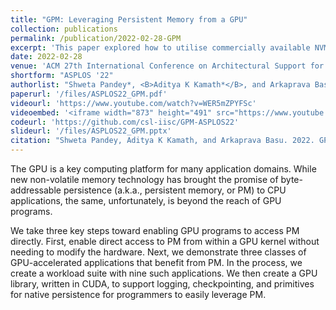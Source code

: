 ```yaml
---
title: "GPM: Leveraging Persistent Memory from a GPU"
collection: publications
permalink: /publication/2022-02-28-GPM
excerpt: 'This paper explored how to utilise commercially available NVM on a GPU using real hardware. Through this process we came up with a benchmark suite (GPMBench) consisting of GPU applications that benefit from both GPU parallelism as well as NVM persistence. We also provide a GPU-optimised library (libGPM) that simplifies access to NVM from a GPU.'
date: 2022-02-28
venue: 'ACM 27th International Conference on Architectural Support for Programming Languages and Operating Systems (ASPLOS)'
shortform: "ASPLOS '22"
authorlist: "Shweta Pandey*, <B>Aditya K Kamath*</B>, and Arkaprava Basu<br>(*Authors contributed equally to this work)"
paperurl: '/files/ASPLOS22_GPM.pdf'
videourl: 'https://www.youtube.com/watch?v=WER5mZPYFSc'
videoembed: '<iframe width="873" height="491" src="https://www.youtube.com/embed/WER5mZPYFSc" title="[ASPLOS 2022] GPM: Leveraging Persistent Memory from a GPU" frameborder="0" allow="accelerometer; autoplay; clipboard-write; encrypted-media; gyroscope; picture-in-picture; web-share" allowfullscreen></iframe>'
codeurl: 'https://github.com/csl-iisc/GPM-ASPLOS22'
slideurl: '/files/ASPLOS22_GPM.pptx'
citation: "Shweta Pandey, Aditya K Kamath, and Arkaprava Basu. 2022. GPM: leveraging persistent memory from a GPU. Proceedings of the 27th ACM International Conference on Architectural Support for Programming Languages and Operating Systems. Association for Computing Machinery, New York, NY, USA, 142–156. DOI:https://doi.org/10.1145/3503222.3507758"
---
```

The GPU is a key computing platform for many application domains. While new non-volatile memory technology has brought the promise of byte-addressable persistence (a.k.a., persistent memory, or PM) to CPU applications, the same, unfortunately, is beyond the reach of GPU programs.

We take three key steps toward enabling GPU programs to access PM directly. First, enable direct access to PM from within a GPU kernel without needing to modify the hardware. Next, we demonstrate three classes of GPU-accelerated applications that benefit from PM. In the process, we create a workload suite with nine such applications. We then create a GPU library, written in CUDA, to support logging, checkpointing, and primitives for native persistence for programmers to easily leverage PM.
